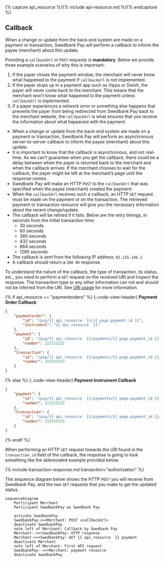 {% capture api_resource %}{% include api-resource.md %}{% endcapture %}

## Callback

When a change or update from the back-end system are made on a payment or
transaction, Swedbank Pay will perform a callback to inform the payee (merchant)
about this update.

Providing a `callbackUrl` in `POST` requests is **mandatory**. Below we provide
three example scenarios of why this is important:

1.  If the payer closes the payment window, the merchant will never know what
    happened to the payment if `callbackUrl` is not implemented.
2.  If the payer stops up in a payment app such as Vipps or Swish, the payer
    will never come back to the merchant. This means that the merchant won't
    know what happened to the payment unless `callbackUrl` is implemented.
3.  If a payer experiences a network error or something else happens that
    prevents the payer from being redirected from Swedbank Pay back to the
    merchant website, the `callbackUrl` is what ensures that you receive the
    information about what happened with the payment.

*   When a change or update from the back-end system are made on a payment or
    transaction, Swedbank Pay will perform an asynchronous server-to-server
    callback to inform the payee (merchant) about this update.
*   It is important to know that the callback is asynchronous, and not real-time. As we
    can’t guarantee when you get the callback, there could be a delay between
    when the payer is returned back to the merchant and when the callback
    arrives. If the merchant chooses to wait for the callback, the payer might
    be left at the merchant’s page until the response comes.
*   Swedbank Pay will make an HTTP `POST` to the `callbackUrl` that was
    specified when the payee (merchant) created the payment.
*   When the `callbackUrl` receives such a callback, an HTTP `GET` request
    must be made on the payment or on the transaction. The retrieved payment or
    transaction resource will give you the necessary information about the
    recent change/update.
*   The callback will be retried if it fails. Below are the retry timings, in
    seconds from the initial transaction time:
    *   30 seconds
    *   60 seconds
    *   360 seconds
    *   432 seconds
    *   864 seconds
    *   1265 seconds
*   The callback is sent from the following IP address: `82.115.146.1`
*   A callback should return a `200 OK` response.

To understand the nature of the callback, the type of transaction, its status, etc.,
you need to perform a `GET` request on the received URI and inspect the response.
The transaction type or any other information can not and should not be inferred
from the URI. See [URI usage][uri-usage] for more information.

{% if api_resource  == "paymentorders" %}
{:.code-view-header}
**Payment Order Callback**

```json
{
    "paymentorder": {
        "id": "/psp/{{ api_resource  }}/{{ page.payment_id }}",
        "instrument": "{{ api_resource  }}"
    },
    "payment": {
        "id": "/psp/{{ api_resource  }}/payments/{{ page.payment_id }}",
        "number": 222222222
    },
    "transaction": {
        "id": "/psp/{{ api_resource  }}/payments/{{ page.payment_id }}/authorizations/{{ page.transaction_id }}",
        "number": 333333333
    }
}
```

{% else %}
{:.code-view-header}
**Payment Instrument Callback**

```json
{
    "payment": {
        "id": "/psp/{{ api_resource  }}/payments/{{ page.payment_id }}",
        "number": 222222222
    },
    "transaction": {
        "id": "/psp/{{ api_resource  }}/payments/{{ page.payment_id }}/authorizations/{{ page.transaction_id }}",
        "number": 333333333
    }
}
```

{% endif %}

When performing an HTTP `GET` request towards the URI found in the
`transaction.id` field of the callback, the response is going to look
something like the abbreviated example provided below.

{% include transaction-response.md transaction="authorization" %}

The sequence diagram below shows the HTTP `POST` you will receive from Swedbank
Pay, and the two `GET` requests that you make to get the updated status.

```mermaid
sequenceDiagram
    Participant Merchant
    Participant SwedbankPay as Swedbank Pay

    activate SwedbankPay
    SwedbankPay->>+Merchant: POST <callbackUrl>
    deactivate SwedbankPay
    note left of Merchant: Callback by Swedbank Pay
    Merchant-->>+SwedbankPay: HTTP response
    Merchant->>+SwedbankPay: GET {{ api_resource  }} payment
    deactivate Merchant
    note left of Merchant: First API request
    SwedbankPay-->>+Merchant: payment resource
    deactivate SwedbankPay
```

[uri-usage]: /home/technical-information#uri-usage
